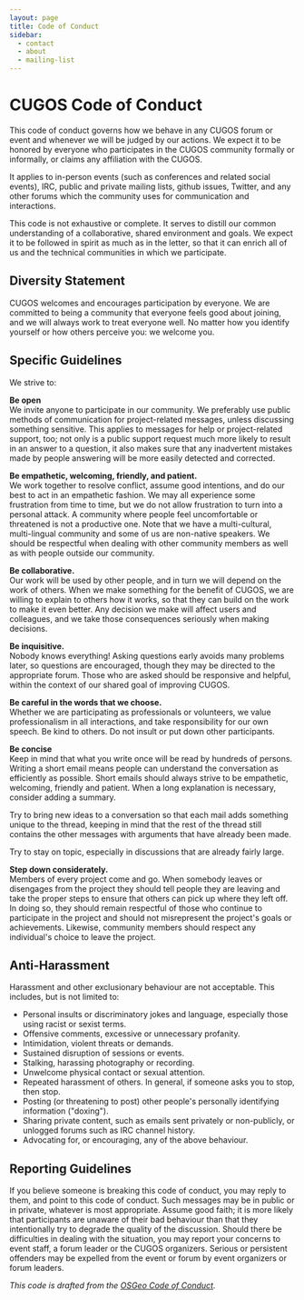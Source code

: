 ```yaml
---
layout: page
title: Code of Conduct
sidebar:
  - contact
  - about
  - mailing-list
---
```


# CUGOS Code of Conduct

This code of conduct governs how we behave in any CUGOS forum or event and whenever we will be judged by our actions. We expect it to be honored by everyone who participates in the CUGOS community formally or informally, or claims any affiliation with the CUGOS.

It applies to in-person events (such as conferences and related social events), IRC, public and private mailing lists, github issues, Twitter, and any other forums which the community uses for communication and interactions.

This code is not exhaustive or complete. It serves to distill our common understanding of a collaborative, shared environment and goals. We expect it to be followed in spirit as much as in the letter, so that it can enrich all of us and the technical communities in which we participate.

## Diversity Statement

CUGOS welcomes and encourages participation by everyone. We are committed to being a community that everyone feels good about joining, and we will always work to treat everyone well. No matter how you identify yourself or how others perceive you: we welcome you.

## Specific Guidelines

We strive to:

**Be open**   
We invite anyone to participate in our community. We preferably use public methods of communication for project-related messages, unless discussing something sensitive. This applies to messages for help or project-related support, too; not only is a public support request much more likely to result in an answer to a question, it also makes sure that any inadvertent mistakes made by people answering will be more easily detected and corrected.

**Be empathetic, welcoming, friendly, and patient.**   
We work together to resolve conflict, assume good intentions, and do our best to act in an empathetic fashion. We may all experience some frustration from time to time, but we do not allow frustration to turn into a personal attack. A community where people feel uncomfortable or threatened is not a productive one. Note that we have a multi-cultural, multi-lingual community and some of us are non-native speakers. We should be respectful when dealing with other community members as well as with people outside our community.

**Be collaborative.**   
Our work will be used by other people, and in turn we will depend on the work of others. When we make something for the benefit of CUGOS, we are willing to explain to others how it works, so that they can build on the work to make it even better. Any decision we make will affect users and colleagues, and we take those consequences seriously when making decisions.

**Be inquisitive.**   
Nobody knows everything! Asking questions early avoids many problems later, so questions are encouraged, though they may be directed to the appropriate forum. Those who are asked should be responsive and helpful, within the context of our shared goal of improving CUGOS.

**Be careful in the words that we choose.**   
Whether we are participating as professionals or volunteers, we value professionalism in all interactions, and take responsibility for our own speech. Be kind to others. Do not insult or put down other participants.

**Be concise**   
Keep in mind that what you write once will be read by hundreds of persons. Writing a short email means people can understand the conversation as efficiently as possible. Short emails should always strive to be empathetic, welcoming, friendly and patient. When a long explanation is necessary, consider adding a summary.

Try to bring new ideas to a conversation so that each mail adds something unique to the thread, keeping in mind that the rest of the thread still contains the other messages with arguments that have already been made.

Try to stay on topic, especially in discussions that are already fairly large.

**Step down considerately.**   
Members of every project come and go. When somebody leaves or disengages from the project they should tell people they are leaving and take the proper steps to ensure that others can pick up where they left off. In doing so, they should remain respectful of those who continue to participate in the project and should not misrepresent the project's goals or achievements. Likewise, community members should respect any individual's choice to leave the project.

## Anti-Harassment

Harassment and other exclusionary behaviour are not acceptable. This includes, but is not limited to:

* Personal insults or discriminatory jokes and language, especially those using racist or sexist terms.
* Offensive comments, excessive or unnecessary profanity.
* Intimidation, violent threats or demands.
* Sustained disruption of sessions or events.
* Stalking, harassing photography or recording.
* Unwelcome physical contact or sexual attention.
* Repeated harassment of others. In general, if someone asks you to stop, then stop.
* Posting (or threatening to post) other people's personally identifying information ("doxing").
* Sharing private content, such as emails sent privately or non-publicly, or unlogged forums such as IRC channel history.
* Advocating for, or encouraging, any of the above behaviour.

## Reporting Guidelines

If you believe someone is breaking this code of conduct, you may reply to them, and point to this code of conduct. Such messages may be in public or in private, whatever is most appropriate. Assume good faith; it is more likely that participants are unaware of their bad behaviour than that they intentionally try to degrade the quality of the discussion. Should there be difficulties in dealing with the situation, you may report your concerns to event staff, a forum leader or the CUGOS organizers. Serious or persistent offenders may be expelled from the event or forum by event organizers or forum leaders.

*This code is drafted from the [OSGeo Code of Conduct](http://www.osgeo.org/code_of_conduct).*